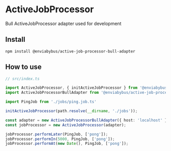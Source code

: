 # ActiveJobProcessor

Bull ActiveJobProcessor adapter used for development

## Install

```
npm install @enviabybus/active-job-processor-bull-adapter
```

## How to use

```ts
// src/index.ts

import ActiveJobProcessor, { initActiveJobProcessor } from '@enviabybus/active-job-processor';
import ActiveJobProcessorBullAdapter from '@enviabybus/active-job-processor-bull-adapter';

import PingJob from './jobs/ping.job.ts'

initActiveJobProcessor(path.resolve(__dirname, './jobs'));

const adapter = new ActiveJobProcessorBullAdapter({ host: 'localhost' });
const jobProcessor = new ActiveJobProcessor(adapter);

jobProcessor.performLater(PingJob, ['pong']);
jobProcessor.performIn(5000, PingJob, ['pong']);
jobProcessor.performAt(new Date(), PingJob, ['pong']);
```

